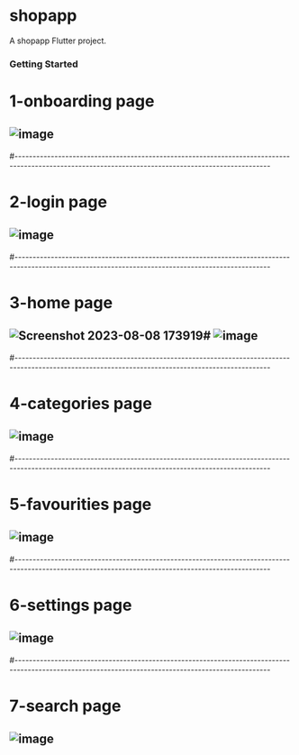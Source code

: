 # shopapp

A shopapp Flutter project.

### Getting Started

# 1-onboarding page
## ![image](https://github.com/Ibrahimnasser2/shopapp/assets/85452585/94621dd9-fd0a-4659-a2a5-11d85b5e2bc1)
#----------------------------------------------------------------------------------------------------------------------------------------------------

# 2-login page
## ![image](https://github.com/Ibrahimnasser2/shopapp/assets/85452585/610cabab-a714-440c-a941-d84b93be274a)
#----------------------------------------------------------------------------------------------------------------------------------------------------

# 3-home page  
## ![Screenshot 2023-08-08 173919](https://github.com/Ibrahimnasser2/shopapp/assets/85452585/12e87115-860e-4894-a919-82652afd64d1)# ![image](https://github.com/Ibrahimnasser2/shopapp/assets/85452585/eec4672b-4bf1-4310-a13e-191b1a112c41)
#----------------------------------------------------------------------------------------------------------------------------------------------------
# 4-categories page
## ![image](https://github.com/Ibrahimnasser2/shopapp/assets/85452585/c1028678-1668-49ec-bd43-c0d19daf547d)
#----------------------------------------------------------------------------------------------------------------------------------------------------

# 5-favourities page
## ![image](https://github.com/Ibrahimnasser2/shopapp/assets/85452585/8531eef3-7798-4d64-a2cd-4e282521b283)
#----------------------------------------------------------------------------------------------------------------------------------------------------

# 6-settings page
## ![image](https://github.com/Ibrahimnasser2/shopapp/assets/85452585/ca6ee9de-039a-4d2b-8bca-569bd42515e9)
#----------------------------------------------------------------------------------------------------------------------------------------------------

# 7-search page
## ![image](https://github.com/Ibrahimnasser2/shopapp/assets/85452585/d19112f2-def4-4eb9-907c-12f8b171f4ca)







